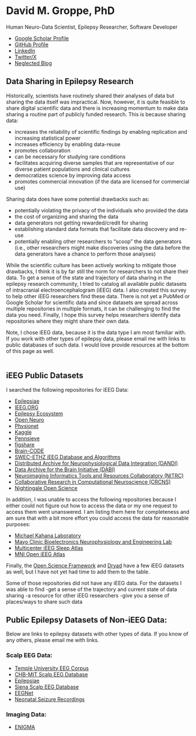 # David M. Groppe, PhD
Human Neuro-Data Scientist, Epilepsy Researcher, Software Developer<br>
* [Google Scholar Profile](https://scholar.google.com/citations?user=M-rNJg0AAAAJ&hl=en)<br>
* [GitHub Profile](https://github.com/dmgroppe)<br>
* [LinkedIn](https://ca.linkedin.com/in/david-groppe-1105bb19)<br>
* [Twitter/X](https://twitter.com/dmgroppe)
* [Neglected Blog](https://dgroppedotcom.wordpress.com/)

## Data Sharing in Epilepsy Research
Historically, scientists have routinely shared their analyses of data but sharing the data itself was impractical. Now, however, it is quite feasible to share digital scientific data and there is increasing momentum to make data sharing a routine part of publicly funded research. This is because sharing data:
* increases the reliability of scientific findings by enabling replication and increasing statistical power
* increases efficiency by enabling data-reuse
* promotes collaboration
* can be necessary for studying rare conditions
* facilitates acquiring diverse samples that are representative of our diverse patient populations and clinical cultures
* democratizes science by improving data access
* promotes commercial innovation (if the data are licensed for commercial use)

Sharing data does have some potential drawbacks such as:
* potentially violating the privacy of the individuals who provided the data
* the cost of organizing and sharing the data
* data generators not getting rewarded/credit for sharing
* establishing standard data formats that facilitate data discovery and re-use
* potentially enabling other researchers to “scoop” the data generators (i.e., other researchers might make discoveries using the data before the data generators have a chance to perform those analyses)

While the scientific culture has been actively working to mitigate those drawbacks,  I think it is by far still the norm for researchers to not share their data. To get a sense of the state and trajectory of data sharing in the epilepsy research community, I tried to catalog all available public datasets of intracranial electroencephalogram (iEEG) data. I also created this survey to help other iEEG researchers find these data. There is not yet a PubMed or Google Scholar for scientific data and since datasets are spread across multiple repositories in multiple formats, it can be challenging to find the data you need. Finally, I hope this survey helps researchers identify data repositories where they might share their own data.

Note, I chose iEEG data, because it is the data type I am most familiar with. If you work with other types of epilepsy data, please email me with links to public databases of such data. I would love provide resources at the bottom of this page as well.
<br/><br/>

## iEEG Public Datasets
I searched the following repositories for iEEG Data:
* [Epilepsiae](http://www.epilepsiae.eu/project_outputs/european_database_on_epilepsy)<br>
* [IEEG.ORG](https://www.ieeg.org/)<br>
* [Epilepsy Ecosystem](https://www.epilepsyecosystem.org/)<br>
* [Open Neuro](https://openneuro.org/)<br>
* [Physionet](https://physionet.org/)<br>
* [Kaggle](https://www.kaggle.com/)<br>
* [Pennsieve](https://app.pennsieve.io/)<br>
* [figshare](https://figshare.com/)<br>
* [Brain-CODE](https://www.braincode.ca/)<br>
* [SWEC-ETHZ iEEG Database and Algorithms](http://ieeg-swez.ethz.ch/)<br>
* [Distributed Archive for Neurophysiological Data Integration (DANDI)](https://www.dandiarchive.org/)<br>
* [Data Archive for the Brain Initiative (DABI)](https://dabi.loni.usc.edu/)<br>
* [Neuroimaging Informatics Tools and Resources Collaboratory (NITRC)](https://www.nitrc.org/)<br>
* [Collaborative Research in Computational Neuroscience (CRCNS)](https://crcns.org/)<br>
* [Nightingale Open Science](https://www.ngsci.org/)<br>

In addition, I was unable to access the following repositories because I either could not figure out how to access the data or my one request to access them went unanswered. I am listing them here for completeness and am sure that with a bit more effort you could access the data for reasonable purposes:
* [Michael Kahana Laboratory](https://memory.psych.upenn.edu/Data)<br>
* [Mayo Clinic Bioelectronics Neurophysiology and Engineering Lab](https://www.mayo.edu/research/labs/bioelectronics-neurophysiology-engineering/data-code-sharing)<br>
* [Multicenter iEEG Sleep Atlas](https://ieegatlas.loris.ca/)<br>
* [MNI Open iEEG Atlas](https://mni-open-ieegatlas.research.mcgill.ca/)<br>

Finally, the [Open Science Framework](https://osf.io/) and [Dryad](https://datadryad.org) have a few iEEG datasets as well, but I have not yet had time to add them to the table.

Some of those repositories did not have any iEEG data. For the datasets I was able to find
-get a sense of the trajectory and current state of data sharing
-a resource for other iEEG researchers
-give you a sense of places/ways to share such data

## Public Epilepsy Datasets of Non-iEEG Data:
Below are links to epilepsy datasets with other types of data. If you know of any others, please email me with links.

### Scalp EEG Data:
* [Temple University EEG Corpus](https://isip.piconepress.com/projects/tuh_eeg/)<br>
* [CHB-MIT Scalp EEG Database](https://physionet.org/content/chbmit/1.0.0/)<br>
* [Epilepsiae](http://www.epilepsiae.eu/project_outputs/european_database_on_epilepsy)<br>
* [Siena Scalp EEG Database](https://physionet.org/content/siena-scalp-eeg/1.0.0/)<br>
* [EEGNet](https://eegnet.org/)<br>
* [Neonatal Seizure Recordings](https://zenodo.org/records/4940267)<br>

### Imaging Data:
* [ENIGMA](https://enigma.ini.usc.edu/ongoing/enigma-epilepsy/)<br>

